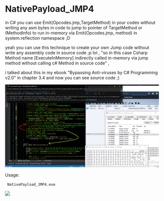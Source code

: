 # NativePayload_JMP4

in C# you can use Emit(Opcodes.jmp,TargetMethod) in your codes without writing any asm bytes in code to jump to pointer of TargetMethod or (MethodInfo) to run in-memory via Emit(Opcodes.jmp, method) in system.reflection namespace ;D

yeah you can use this technique to create your own Jump code without write any assembly code in source code ;p lol , "so in this case Csharp Method name [ExecuteInMemory] indirectly called in-memory via jump method without calling c# Method in source code" , 

i talked about this in my ebook "Bypassing Anti-viruses by C# Programming v2.0" in chapter 3.4 and now you can see source code ;) 

 ![](https://github.com/DamonMohammadbagher/NativePayloads/blob/main/NativePayload_JMP4/NativePayload_JMP4.png)


Usage: 
    
     NativePayload_JMP4.exe 
      
 
<p><a href="https://hits.seeyoufarm.com"><img src="https://hits.seeyoufarm.com/api/count/incr/badge.svg?url=https://github.com/DamonMohammadbagher/NativePayload_JMP4/"/></a></p>
